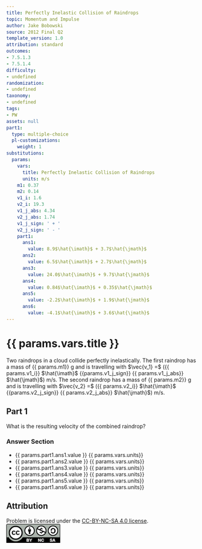 ```yaml
---
title: Perfectly Inelastic Collision of Raindrops
topic: Momentum and Impulse
author: Jake Bobowski
source: 2012 Final Q2
template_version: 1.0
attribution: standard
outcomes:
- 7.5.1.3
- 7.5.1.4
difficulty:
- undefined
randomization:
- undefined
taxonomy:
- undefined
tags:
- PW
assets: null
part1:
  type: multiple-choice
  pl-customizations:
    weight: 1
substitutions:
  params:
    vars:
      title: Perfectly Inelastic Collision of Raindrops
      units: m/s
    m1: 0.37
    m2: 0.14
    v1_i: 1.6
    v2_i: 19.3
    v1_j_abs: 4.34
    v2_j_abs: 1.74
    v1_j_sign: ' + '
    v2_j_sign: ' - '
    part1:
      ans1:
        value: 8.9$\hat{\imath}$ + 3.7$\hat{\jmath}$
      ans2:
        value: 6.5$\hat{\imath}$ + 2.7$\hat{\jmath}$
      ans3:
        value: 24.0$\hat{\imath}$ + 9.7$\hat{\jmath}$
      ans4:
        value: 0.84$\hat{\imath}$ + 0.35$\hat{\jmath}$
      ans5:
        value: -2.2$\hat{\imath}$ + 1.9$\hat{\jmath}$
      ans6:
        value: -4.1$\hat{\imath}$ + 3.6$\hat{\jmath}$
---
```

# {{ params.vars.title }}
Two raindrops in a cloud collide perfectly inelastically. The first raindrop has a mass of {{ params.m1}} g and is travelling with $\vec{v_1} =$ ({{ params.v1_i}} $\hat{\imath}$ {{params.v1_j_sign}} {{ params.v1_j_abs}} $\hat{\jmath}$) m/s.
The second raindrop has a mass of {{ params.m2}} g and is travelling with $\vec{v_2} =$ ({{ params.v2_i}} $\hat{\imath}$ {{params.v2_j_sign}} {{ params.v2_j_abs}} $\hat{\jmath}$) m/s.

## Part 1

What is the resulting velocity of the combined raindrop?

### Answer Section

- {{ params.part1.ans1.value }} {{ params.vars.units}}
- {{ params.part1.ans2.value }} {{ params.vars.units}}
- {{ params.part1.ans3.value }} {{ params.vars.units}}
- {{ params.part1.ans4.value }} {{ params.vars.units}}
- {{ params.part1.ans5.value }} {{ params.vars.units}}
- {{ params.part1.ans6.value }} {{ params.vars.units}}

## Attribution

Problem is licensed under the [CC-BY-NC-SA 4.0 license](https://creativecommons.org/licenses/by-nc-sa/4.0/).<br> ![The Creative Commons 4.0 license requiring attribution-BY, non-commercial-NC, and share-alike-SA license.](https://raw.githubusercontent.com/firasm/bits/master/by-nc-sa.png)